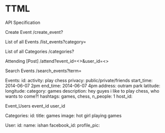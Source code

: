 TTML
====

API Specification

Create Event
/create_event?

List of all Events
/list_events?category=<category>

List of all Categories
/categories?

Attending [Post]
/attend?event_id=<>&user_id=<>



Search Events
/search_events?term=<term>

Events:
id:
activity: play chess
privacy: public/private/friends
start_time: 2014-06-07 2pm
end_time: 2014-06-07 4pm
address: outram park
latitude: 
longitude: 
category: games
description: hey guyes i like to play chess, who wants to come?!
hashtags: games, chess,
n_people: 1
host_id:

Event_Users
event_id
user_id

Categories:
id:
title: games
image: hot girl playing games

User:
id:
name: ishan
facebook_id:
profile_pic:


